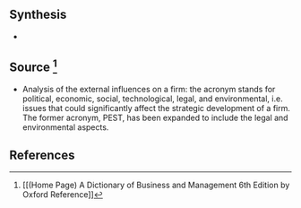 ## Synthesis
- 
## Source [^1]
- Analysis of the external influences on a firm: the acronym stands for political, economic, social, technological, legal, and environmental, i.e. issues that could significantly affect the strategic development of a firm. The former acronym, PEST, has been expanded to include the legal and environmental aspects.
## References

[^1]: [[(Home Page) A Dictionary of Business and Management 6th Edition by Oxford Reference]]